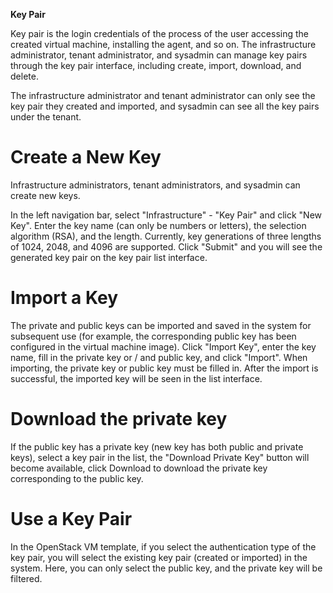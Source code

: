 **Key Pair**


Key pair is the login credentials of the process of the user accessing the created virtual machine, installing the agent, and so on. The infrastructure administrator, tenant administrator, and sysadmin can manage key pairs through the key pair interface, including create, import, download, and delete.

The infrastructure administrator and tenant administrator can only see the key pair they created and imported, and sysadmin can see all the key pairs under the tenant.

# Create a New Key

Infrastructure administrators, tenant administrators, and sysadmin can create new keys.

In the left navigation bar, select "Infrastructure" - "Key Pair" and click "New Key". Enter the key name (can only be numbers or letters), the selection algorithm (RSA), and the length. Currently, key generations of three lengths of 1024, 2048, and 4096 are supported. Click "Submit" and you will see the generated key pair on the key pair list interface.

# Import a Key

The private and public keys can be imported and saved in the system for subsequent use (for example, the corresponding public key has been configured in the virtual machine image). Click "Import Key", enter the key name, fill in the private key or / and public key, and click "Import". When importing, the private key or public key must be filled in. After the import is successful, the imported key will be seen in the list interface.

# Download the private key

If the public key has a private key (new key has both public and private keys), select a key pair in the list, the "Download Private Key" button will become available, click Download to download the private key corresponding to the public key. 

# Use a Key Pair

In the OpenStack VM template, if you select the authentication type of the key pair, you will select the existing key pair (created or imported) in the system. Here, you can only select the public key, and the private key will be filtered.
